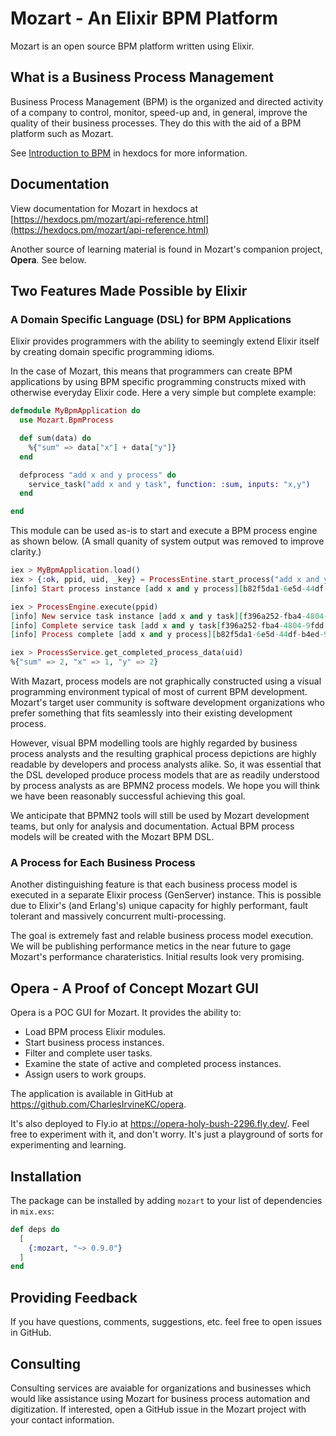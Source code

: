 # Mozart - An Elixir BPM Platform

Mozart is an open source BPM platform written using Elixir. 

## What is a Business Process Management

Business Process Management (BPM) is the organized and directed activity of a company to control, monitor, speed-up and, in general, improve the quality of their business processes. They do this with the aid of a BPM platform such as Mozart.

See [Introduction to BPM](https://hexdocs.pm/mozart/intro_bpm.html) in hexdocs for more information.

## Documentation

View documentation for Mozart in hexdocs at [https://hexdocs.pm/mozart/api-reference.html](https://hexdocs.pm/mozart/api-reference.html)

Another source of learning material is found in Mozart's companion project, **Opera**. See below.

## Two Features Made Possible by Elixir

### A Domain Specific Language (DSL) for BPM Applications

Elixir provides programmers with the ability to seemingly extend Elixir itself by creating domain specific programming idioms. 

In the case of Mozart, this means that programmers can create BPM applications by using BPM specific programming constructs mixed with otherwise everyday Elixir code. Here a very simple but complete example:

```elixir
defmodule MyBpmApplication do
  use Mozart.BpmProcess

  def sum(data) do
    %{"sum" => data["x"] + data["y"]}
  end

  defprocess "add x and y process" do
    service_task("add x and y task", function: :sum, inputs: "x,y")
  end

end
```

This module can be used as-is to start and execute a BPM process engine as shown below. (A small quanity of system output was removed to improve clarity.)

```elixir
iex > MyBpmApplication.load()
iex > {:ok, ppid, uid, _key} = ProcessEntine.start_process("add x and y process", %{"x" => 1, "y" => 2})
[info] Start process instance [add x and y process][b82f5da1-6e5d-44df-b4ed-9064b877e484]

iex > ProcessEngine.execute(ppid)
[info] New service task instance [add x and y task][f396a252-fba4-4804-9fdd-360a6c24ed54]
[info] Complete service task [add x and y task[f396a252-fba4-4804-9fdd-360a6c24ed54]
[info] Process complete [add x and y process][b82f5da1-6e5d-44df-b4ed-9064b877e484]

iex > ProcessService.get_completed_process_data(uid)
%{"sum" => 2, "x" => 1, "y" => 2}
```

With Mazart, process models are not graphically constructed using a visual programming environment typical of most of current BPM development. Mozart's target user community is software development organizations who prefer something that fits seamlessly into their existing development process.

However, visual BPM modelling tools are highly regarded by business process analysts and the resulting graphical process depictions are highly readable by developers and process analysts alike. So, it was essential that the DSL developed produce process models that are as readily understood by process analysts as are BPMN2 process models. We hope you will think we have been reasonably successful achieving this goal.

We anticipate that BPMN2 tools will still be used by Mozart development teams, but only for analysis and documentation. Actual BPM process models will be created with the Mozart BPM DSL.

### A Process for Each Business Process

Another distinguishing feature is that each business process model is executed in a separate Elixir process (GenServer) instance. This is possible due to Elixir's (and Erlang's) unique capacity for highly performant, fault tolerant and massively concurrent multi-processing. 

The goal is extremely fast and relable business process model execution. We will be publishing performance metics in the near future to gage Mozart's performance charateristics. Initial results look very promising.

## Opera - A Proof of Concept Mozart GUI

Opera is a POC GUI for Mozart. It provides the ability to:

* Load BPM process Elixir modules.
* Start business process instances.
* Filter and complete user tasks.
* Examine the state of active and completed process instances.
* Assign users to work groups.

The application is available in GitHub at https://github.com/CharlesIrvineKC/opera.

It's also deployed to Fly.io at https://opera-holy-bush-2296.fly.dev/. Feel free to experiment with it, and don't worry. It's just a playground of sorts for experimenting and learning.

## Installation

The package can be installed
by adding `mozart` to your list of dependencies in `mix.exs`:

```elixir
def deps do
  [
    {:mozart, "~> 0.9.0"}
  ]
end
```

## Providing Feedback

If you have questions, comments, suggestions, etc. feel free to open issues in GitHub.

## Consulting

Consulting services are avaiable for organizations and businesses which would like assistance using Mozart for business process automation and digitization. If interested, open a GitHub issue in the Mozart project with your contact information.


